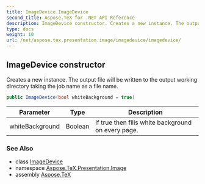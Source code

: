```yaml
---
title: ImageDevice.ImageDevice
second_title: Aspose.TeX for .NET API Reference
description: ImageDevice constructor. Creates a new instance. The output file will be written to the output working directory taking the job name as a file name
type: docs
weight: 10
url: /net/aspose.tex.presentation.image/imagedevice/imagedevice/
---
```

## ImageDevice constructor

Creates a new instance. The output file will be written to the output working directory taking the job name as a file name.

```csharp
public ImageDevice(bool whiteBackground = true)
```

| Parameter | Type | Description |
| --- | --- | --- |
| whiteBackground | Boolean | If true then fills white background on every page. |

### See Also

* class [ImageDevice](../)
* namespace [Aspose.TeX.Presentation.Image](../../imagedevice/)
* assembly [Aspose.TeX](../../../)


